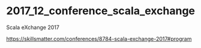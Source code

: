 # 2017_12_conference_scala_exchange
Scala eXchange 2017

https://skillsmatter.com/conferences/8784-scala-exchange-2017#program
